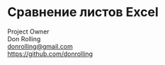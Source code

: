 # Сравнение листов Excel

Project Owner<br/>
Don Rolling<br/>
donrolling@gmail.com<br/>
https://github.com/donrolling<br/>

